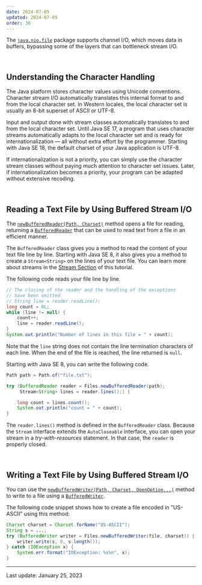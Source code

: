 ```yaml
---
date: 2024-07-05
updated: 2024-07-05
order: 30
---
```

The [`java.nio.file`](https://docs.oracle.com/en/java/javase/22/docs/api/java.base/java/nio/file/package-summary.html) package supports channel I/O, which moves data in buffers, bypassing some of the layers that can bottleneck stream I/O.

 

## Understanding the Character Handling

The Java platform stores character values using Unicode conventions. Character stream I/O automatically translates this internal format to and from the local character set. In Western locales, the local character set is usually an 8-bit superset of ASCII or UTF-8.

Input and output done with stream classes automatically translates to and from the local character set. Until Java SE 17, a program that uses character streams automatically adapts to the local character set and is ready for internationalization — all without extra effort by the programmer. Starting with Java SE 18, the default charset of your Java application is UTF-8.

If internationalization is not a priority, you can simply use the character stream classes without paying much attention to character set issues. Later, if internationalization becomes a priority, your program can be adapted without extensive recoding.

 

## Reading a Text File by Using Buffered Stream I/O

The [`newBufferedReader(Path, Charset)`](https://docs.oracle.com/en/java/javase/22/docs/api/java.base/java/nio/file/Files.html#newBufferedReader(java.nio.file.Path,java.nio.charset.Charset)) method opens a file for reading, returning a [`BufferedReader`](https://docs.oracle.com/en/java/javase/22/docs/api/java.base/java/io/BufferedReader.html) that can be used to read text from a file in an efficient manner.

The `BufferedReader` class gives you a method to read the content of your text file line by line. Starting with Java SE 8, it also gives you a method to create a `Stream<String>` on the lines of your text file. You can learn more about streams in the [Stream Section](https://dev.java/learn/api/streams/) of this tutorial.

The following code reads your file line by line.

```java
// The closing of the reader and the handling of the exceptions
// have been omitted
// String line = reader.readLine();
long count = 0L;
while (line != null) {
    count++;
    line = reader.readLine();
}
System.out.println("Number of lines in this file = " + count);
```

Note that the `line` string does not contain the line termination characters of each line. When the end of the file is reached, the line returned is `null`.

Starting with Java SE 8, you can write the following code.

```java
Path path = Path.of("file.txt");

try (BufferedReader reader = Files.newBufferedReader(path);
     Stream<String> lines = reader.lines();) {

    long count = lines.count();
    System.out.println("count = " + count);
}
```

The `reader.lines()` method is defined in the `BufferedReader` class. Because the `Stream` interface extends the `AutoCloseable` interface, you can open your stream in a _try-with-resources_ statement. In that case, the `reader` is properly closed.

 

## Writing a Text File by Using Buffered Stream I/O

You can use the [`newBufferedWriter(Path, Charset, OpenOption...)`](https://docs.oracle.com/en/java/javase/22/docs/api/java.base/java/nio/file/Files.html#newBufferedWriter(java.nio.file.Path,java.nio.file.OpenOption...)) method to write to a file using a [`BufferedWriter`](https://docs.oracle.com/en/java/javase/22/docs/api/java.base/java/io/BufferedWriter.html).

The following code snippet shows how to create a file encoded in "US-ASCII" using this method:

```java
Charset charset = Charset.forName("US-ASCII");
String s = ...;
try (BufferedWriter writer = Files.newBufferedWriter(file, charset)) {
    writer.write(s, 0, s.length());
} catch (IOException x) {
    System.err.format("IOException: %s%n", x);
}
```

---
Last update: January 25, 2023